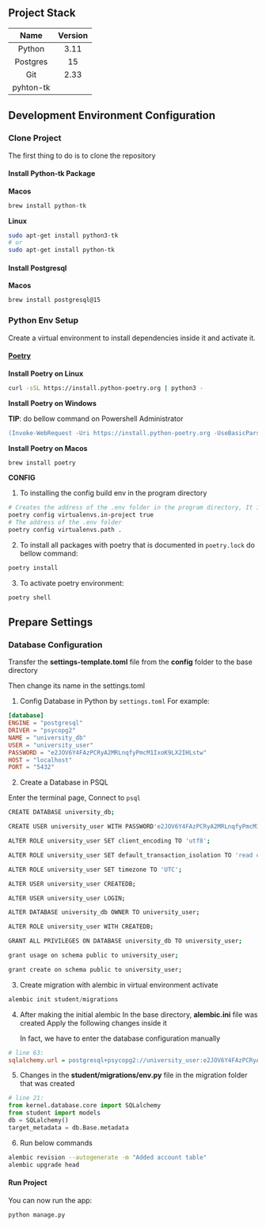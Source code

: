 ## Project Stack

| Name           | Version  |
|:--------------:|:--------:|
| Python         | 3.11     |
| Postgres       | 15       |
| Git            | 2.33     |
| pyhton-tk      |          |


## Development Environment Configuration

### Clone Project

The first thing to do is to clone the repository

#### Install Python-tk Package
__Macos__
```sh
brew install python-tk
```
__Linux__
```bash
sudo apt-get install python3-tk
# or
sudo apt-get install python-tk
```

#### Install Postgresql
__Macos__
```sh
brew install postgresql@15
```

### Python Env Setup

Create a virtual environment to install dependencies inside it and activate it.



#### [Poetry](https://python-poetry.org/docs/cli/#new)

__Install Poetry on Linux__

```sh
curl -sSL https://install.python-poetry.org | python3 -
```

__Install Poetry on Windows__

**TIP**: do bellow command on Powershell Administrator

```ps
(Invoke-WebRequest -Uri https://install.python-poetry.org -UseBasicParsing).Content | py -
```

__Install Poetry on Macos__

```sh
brew install poetry
```
__CONFIG__

1) To installing the config build env in the program directory

```sh
# Creates the address of the .env folder in the program directory, It is null by default
poetry config virtualenvs.in-project true
# The address of the .env folder
poetry config virtualenvs.path .
```


2) To install all packages with poetry that is documented in `poetry.lock` do bellow command:

```sh
poetry install
```

3) To activate poetry environment:

```sh
poetry shell
```

## Prepare Settings

### Database Configuration
Transfer the __settings-template.toml__ file from the __config__ folder to the base directory

Then change its name in the settings.toml

1) Config Database in Python by `settings.toml` For example:

```toml
[database]
ENGINE = "postgresql"
DRIVER = "psycopg2"
NAME = "university_db"
USER = "university_user"
PASSWORD = "e2JOV6Y4FAzPCRyA2MRLnqfyPmcM1IxoK9LX2IHLstw"
HOST = "localhost"
PORT = "5432"
```

2) Create a Database in PSQL
 
Enter the terminal page, Connect to `psql`

```sh
CREATE DATABASE university_db;

CREATE USER university_user WITH PASSWORD'e2JOV6Y4FAzPCRyA2MRLnqfyPmcM1IxoK9LX2IHLstw';

ALTER ROLE university_user SET client_encoding TO 'utf8';

ALTER ROLE university_user SET default_transaction_isolation TO 'read committed';

ALTER ROLE university_user SET timezone TO 'UTC';

ALTER USER university_user CREATEDB;

ALTER USER university_user LOGIN;

ALTER DATABASE university_db OWNER TO university_user;

ALTER ROLE university_user WITH CREATEDB;

GRANT ALL PRIVILEGES ON DATABASE university_db TO university_user;

grant usage on schema public to university_user;

grant create on schema public to university_user;

```

3) Create migration with alembic in virtual environment activate

```py
alembic init student/migrations
```
4) After making the initial alembic In the base directory, __alembic.ini__ file was created Apply the following changes inside it

	In fact, we have to enter the database configuration manually
```ini
# line 63:
sqlalchemy.url = postgresql+psycopg2://university_user:e2JOV6Y4FAzPCRyA2MRLnqfyPmcM1IxoK9LX2IHLstw@localhost:5432/university_db
```

5) Changes in the __student/migrations/env.py__ file in the migration folder that was created
```py
# line 21:
from kernel.database.core import SQLalchemy
from student import models
db = SQLalchemy()
target_metadata = db.Base.metadata
```

6) Run below commands
```sh
alembic revision --autogenerate -m "Added account table"
alembic upgrade head
```
#### Run Project

You can now run the app:

```sh
python manage.py
```
